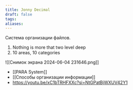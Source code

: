 ```yaml
---
title: Jonny Decimal
draft: false
tags: 
aliases:
---
```

Система организации файлов.

1. Nothing is more that two level deep
2. 10 areas, 10 categories

![[Снимок экрана 2024-06-04 231646.png]]

- [[PARA System]]
- [[Способы организации информации]]
- https://youtu.be/xC1bTRHFXXc?si=NtGPatBjWXUV42Y1